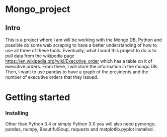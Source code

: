 # Mongo_project
## Intro

This is a project where I am will be working with the Mongo DB, Python and possible do some web scraping to have a better understanding of how to use all three of these tools. Eventually, what I want this project to do is to pull data from the wikipedia page https://en.wikipedia.org/wiki/Executive_order which has a table on it of executive orders. From there, I will store the information in the mongo DB. Then, I want to use pandas to have a graph of the presidents and the number of executive orders that they issued. 

# Getting started
### Installing 

  Other than Python 3.4 or simply Python 3.X you will also need pymongo, pandas, numpy, BeautifulSoup, requests and matplotlib.pyplot installed. 
